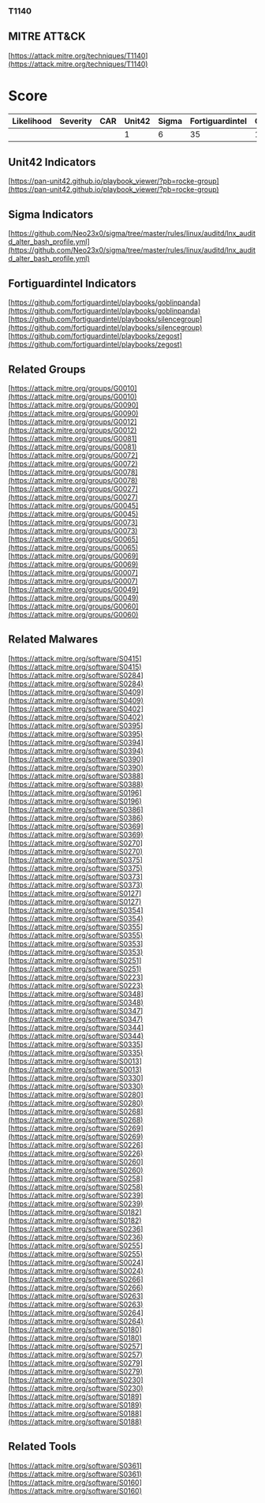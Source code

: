 
### T1140
## MITRE ATT&CK
[https://attack.mitre.org/techniques/T1140](https://attack.mitre.org/techniques/T1140)

# Score

| Likelihood | Severity | CAR | Unit42 | Sigma | Fortiguardintel | Groups | Malwares | Tools |
| ---------- | -------- | --- | ------ | ----- | --------------- | ---  | --- | --- |
 |   |   |   | 1 | 6 | 35 | 14 | 46 | 2 |



## Unit42 Indicators

[https://pan-unit42.github.io/playbook_viewer/?pb=rocke-group](https://pan-unit42.github.io/playbook_viewer/?pb=rocke-group)
[]()


## Sigma Indicators

[https://github.com/Neo23x0/sigma/tree/master/rules/linux/auditd/lnx_auditd_alter_bash_profile.yml](https://github.com/Neo23x0/sigma/tree/master/rules/linux/auditd/lnx_auditd_alter_bash_profile.yml)
[]()


## Fortiguardintel Indicators

[https://github.com/fortiguardintel/playbooks/goblinpanda](https://github.com/fortiguardintel/playbooks/goblinpanda)
[https://github.com/fortiguardintel/playbooks/silencegroup](https://github.com/fortiguardintel/playbooks/silencegroup)
[https://github.com/fortiguardintel/playbooks/zegost](https://github.com/fortiguardintel/playbooks/zegost)
[]()


## Related Groups

[https://attack.mitre.org/groups/G0010](https://attack.mitre.org/groups/G0010)
[https://attack.mitre.org/groups/G0090](https://attack.mitre.org/groups/G0090)
[https://attack.mitre.org/groups/G0012](https://attack.mitre.org/groups/G0012)
[https://attack.mitre.org/groups/G0081](https://attack.mitre.org/groups/G0081)
[https://attack.mitre.org/groups/G0072](https://attack.mitre.org/groups/G0072)
[https://attack.mitre.org/groups/G0078](https://attack.mitre.org/groups/G0078)
[https://attack.mitre.org/groups/G0027](https://attack.mitre.org/groups/G0027)
[https://attack.mitre.org/groups/G0045](https://attack.mitre.org/groups/G0045)
[https://attack.mitre.org/groups/G0073](https://attack.mitre.org/groups/G0073)
[https://attack.mitre.org/groups/G0065](https://attack.mitre.org/groups/G0065)
[https://attack.mitre.org/groups/G0069](https://attack.mitre.org/groups/G0069)
[https://attack.mitre.org/groups/G0007](https://attack.mitre.org/groups/G0007)
[https://attack.mitre.org/groups/G0049](https://attack.mitre.org/groups/G0049)
[https://attack.mitre.org/groups/G0060](https://attack.mitre.org/groups/G0060)
[]()


## Related Malwares

[https://attack.mitre.org/software/S0415](https://attack.mitre.org/software/S0415)
[https://attack.mitre.org/software/S0284](https://attack.mitre.org/software/S0284)
[https://attack.mitre.org/software/S0409](https://attack.mitre.org/software/S0409)
[https://attack.mitre.org/software/S0402](https://attack.mitre.org/software/S0402)
[https://attack.mitre.org/software/S0395](https://attack.mitre.org/software/S0395)
[https://attack.mitre.org/software/S0394](https://attack.mitre.org/software/S0394)
[https://attack.mitre.org/software/S0390](https://attack.mitre.org/software/S0390)
[https://attack.mitre.org/software/S0388](https://attack.mitre.org/software/S0388)
[https://attack.mitre.org/software/S0196](https://attack.mitre.org/software/S0196)
[https://attack.mitre.org/software/S0386](https://attack.mitre.org/software/S0386)
[https://attack.mitre.org/software/S0369](https://attack.mitre.org/software/S0369)
[https://attack.mitre.org/software/S0270](https://attack.mitre.org/software/S0270)
[https://attack.mitre.org/software/S0375](https://attack.mitre.org/software/S0375)
[https://attack.mitre.org/software/S0373](https://attack.mitre.org/software/S0373)
[https://attack.mitre.org/software/S0127](https://attack.mitre.org/software/S0127)
[https://attack.mitre.org/software/S0354](https://attack.mitre.org/software/S0354)
[https://attack.mitre.org/software/S0355](https://attack.mitre.org/software/S0355)
[https://attack.mitre.org/software/S0353](https://attack.mitre.org/software/S0353)
[https://attack.mitre.org/software/S0251](https://attack.mitre.org/software/S0251)
[https://attack.mitre.org/software/S0223](https://attack.mitre.org/software/S0223)
[https://attack.mitre.org/software/S0348](https://attack.mitre.org/software/S0348)
[https://attack.mitre.org/software/S0347](https://attack.mitre.org/software/S0347)
[https://attack.mitre.org/software/S0344](https://attack.mitre.org/software/S0344)
[https://attack.mitre.org/software/S0335](https://attack.mitre.org/software/S0335)
[https://attack.mitre.org/software/S0013](https://attack.mitre.org/software/S0013)
[https://attack.mitre.org/software/S0330](https://attack.mitre.org/software/S0330)
[https://attack.mitre.org/software/S0280](https://attack.mitre.org/software/S0280)
[https://attack.mitre.org/software/S0268](https://attack.mitre.org/software/S0268)
[https://attack.mitre.org/software/S0269](https://attack.mitre.org/software/S0269)
[https://attack.mitre.org/software/S0226](https://attack.mitre.org/software/S0226)
[https://attack.mitre.org/software/S0260](https://attack.mitre.org/software/S0260)
[https://attack.mitre.org/software/S0258](https://attack.mitre.org/software/S0258)
[https://attack.mitre.org/software/S0239](https://attack.mitre.org/software/S0239)
[https://attack.mitre.org/software/S0182](https://attack.mitre.org/software/S0182)
[https://attack.mitre.org/software/S0236](https://attack.mitre.org/software/S0236)
[https://attack.mitre.org/software/S0255](https://attack.mitre.org/software/S0255)
[https://attack.mitre.org/software/S0024](https://attack.mitre.org/software/S0024)
[https://attack.mitre.org/software/S0266](https://attack.mitre.org/software/S0266)
[https://attack.mitre.org/software/S0263](https://attack.mitre.org/software/S0263)
[https://attack.mitre.org/software/S0264](https://attack.mitre.org/software/S0264)
[https://attack.mitre.org/software/S0180](https://attack.mitre.org/software/S0180)
[https://attack.mitre.org/software/S0257](https://attack.mitre.org/software/S0257)
[https://attack.mitre.org/software/S0279](https://attack.mitre.org/software/S0279)
[https://attack.mitre.org/software/S0230](https://attack.mitre.org/software/S0230)
[https://attack.mitre.org/software/S0189](https://attack.mitre.org/software/S0189)
[https://attack.mitre.org/software/S0188](https://attack.mitre.org/software/S0188)
[]()


## Related Tools

[https://attack.mitre.org/software/S0361](https://attack.mitre.org/software/S0361)
[https://attack.mitre.org/software/S0160](https://attack.mitre.org/software/S0160)
[]()
